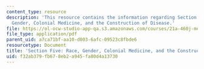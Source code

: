 ```yaml
---
content_type: resource
description: 'This resource contains the information regarding Section Five: Race,
  Gender, Colonial Medicine, and the Construction of Disease.'
file: https://ol-ocw-studio-app-qa.s3.amazonaws.com/courses/21a-460j-medicine-religion-and-politics-in-africa-and-the-african-diaspora-spring-2005/f32ab379fb678eb2a945fa80d4a13730_MIT21A_460JS05_3_17_05460j.pdf
file_type: application/pdf
parent_uid: a7ca71bf-aa10-d003-6afc-09523c8fbde6
resourcetype: Document
title: 'Section Five: Race, Gender, Colonial Medicine, and the Construction of Disease'
uid: f32ab379-fb67-8eb2-a945-fa80d4a13730
---
```

